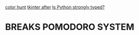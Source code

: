 [color hunt](https://colorhunt.co/)
[tkinter after](https://tcl.tk/man/tcl8.6/TclCmd/after.htm)
[Is Python strongly typed?](https://stackoverflow.com/questions/11328920/is-python-strongly-typed)

# BREAKS POMODORO SYSTEM